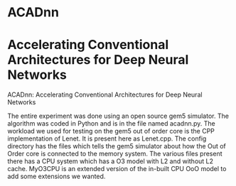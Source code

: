# ACADnn
Accelerating Conventional Architectures for Deep Neural Networks
=======
ACADnn: Accelerating Conventional Architectures for Deep Neural Networks

The entire experiment was done using an open source gem5 simulator. The algorithm was coded in Python and is in the file named acadnn.py.
The workload we used for testing on the gem5 out of order core is the CPP implementation of Lenet. It is present here as Lenet.cpp.
The config directory has the files which tells the gem5 simulator about how the Out of Order core is connected to the memory system.
The various files present there has a CPU system which has a O3 model with L2 and without L2 cache. MyO3CPU is an extended version of 
the in-built CPU OoO model to add some extensions we wanted.
